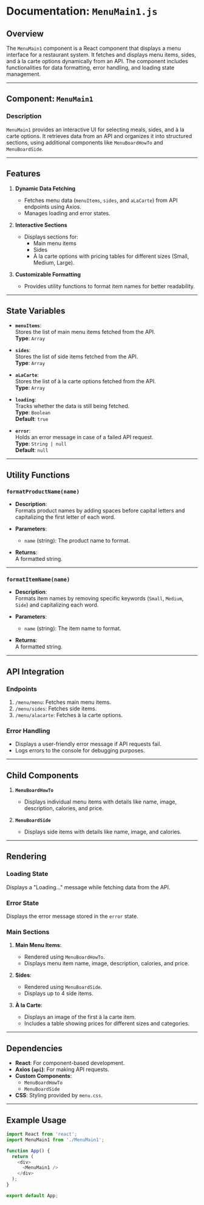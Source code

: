 # Documentation: `MenuMain1.js`

## Overview

The `MenuMain1` component is a React component that displays a menu interface for a restaurant system. It fetches and displays menu items, sides, and à la carte options dynamically from an API. The component includes functionalities for data formatting, error handling, and loading state management.

---

## Component: `MenuMain1`

### Description

`MenuMain1` provides an interactive UI for selecting meals, sides, and à la carte options. It retrieves data from an API and organizes it into structured sections, using additional components like `MenuBoardHowTo` and `MenuBoardSide`.

---

## Features

1. **Dynamic Data Fetching**
   - Fetches menu data (`menuItems`, `sides`, and `aLaCarte`) from API endpoints using Axios.
   - Manages loading and error states.

2. **Interactive Sections**
   - Displays sections for:
     - Main menu items
     - Sides
     - À la carte options with pricing tables for different sizes (Small, Medium, Large).

3. **Customizable Formatting**
   - Provides utility functions to format item names for better readability.

---

## State Variables

- **`menuItems`**:  
  Stores the list of main menu items fetched from the API.  
  **Type**: `Array`

- **`sides`**:  
  Stores the list of side items fetched from the API.  
  **Type**: `Array`

- **`aLaCarte`**:  
  Stores the list of à la carte options fetched from the API.  
  **Type**: `Array`

- **`loading`**:  
  Tracks whether the data is still being fetched.  
  **Type**: `Boolean`  
  **Default**: `true`

- **`error`**:  
  Holds an error message in case of a failed API request.  
  **Type**: `String | null`  
  **Default**: `null`

---

## Utility Functions

### `formatProductName(name)`

- **Description**:  
  Formats product names by adding spaces before capital letters and capitalizing the first letter of each word.

- **Parameters**:  
  - `name` (string): The product name to format.

- **Returns**:  
  A formatted string.

---

### `formatItemName(name)`

- **Description**:  
  Formats item names by removing specific keywords (`Small`, `Medium`, `Side`) and capitalizing each word.

- **Parameters**:  
  - `name` (string): The item name to format.

- **Returns**:  
  A formatted string.

---

## API Integration

### Endpoints

1. `/menu/menu`: Fetches main menu items.
2. `/menu/sides`: Fetches side items.
3. `/menu/alacarte`: Fetches à la carte options.

### Error Handling

- Displays a user-friendly error message if API requests fail.
- Logs errors to the console for debugging purposes.

---

## Child Components

1. **`MenuBoardHowTo`**  
   - Displays individual menu items with details like name, image, description, calories, and price.

2. **`MenuBoardSide`**  
   - Displays side items with details like name, image, and calories.

---

## Rendering

### Loading State

Displays a "Loading..." message while fetching data from the API.

### Error State

Displays the error message stored in the `error` state.

### Main Sections

1. **Main Menu Items**:
   - Rendered using `MenuBoardHowTo`.
   - Displays menu item name, image, description, calories, and price.

2. **Sides**:
   - Rendered using `MenuBoardSide`.
   - Displays up to 4 side items.

3. **À la Carte**:
   - Displays an image of the first à la carte item.
   - Includes a table showing prices for different sizes and categories.

---

## Dependencies

- **React**: For component-based development.  
- **Axios (`api`)**: For making API requests.  
- **Custom Components**:  
  - `MenuBoardHowTo`  
  - `MenuBoardSide`  
- **CSS**: Styling provided by `menu.css`.

---

## Example Usage

```javascript
import React from 'react';
import MenuMain1 from './MenuMain1';

function App() {
  return (
    <div>
      <MenuMain1 />
    </div>
  );
}

export default App;
